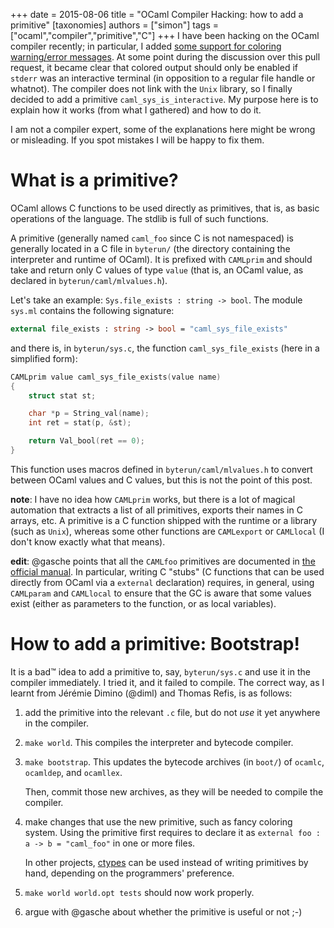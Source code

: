 +++
date = 2015-08-06
title  = "OCaml Compiler Hacking: how to add a primitive"
[taxonomies]
authors = ["simon"]
tags = ["ocaml","compiler","primitive","C"]
+++
I have been hacking on the OCaml compiler recently; in particular, I added [some support for coloring warning/error messages](https://github.com/ocaml/ocaml/pull/207). At some point during the discussion over this pull request, it became clear that colored output should only be enabled if `stderr` was an interactive terminal (in opposition to a regular file handle or whatnot). The compiler does not link with the `Unix` library, so I finally decided to add a primitive `caml_sys_is_interactive`. My purpose here is to explain how it works (from what I gathered) and how to do it.

<!-- more -->

I am not a compiler expert, some of the explanations here might be wrong or misleading. If you spot mistakes I will be happy to fix them.

What is a primitive?
====================

OCaml allows C functions to be used directly as primitives, that is, as basic operations of the language. The stdlib is full of such functions.

A primitive (generally named `caml_foo` since C is not namespaced) is generally located in a C file in `byterun/` (the directory containing the interpreter and runtime of OCaml). It is prefixed with `CAMLprim` and should take and return only C values of type `value` (that is, an OCaml value, as declared in `byterun/caml/mlvalues.h`).

Let's take an example: `Sys.file_exists : string -> bool`. The module `sys.ml` contains the following signature:

```ocaml
external file_exists : string -> bool = "caml_sys_file_exists"
```

and there is, in `byterun/sys.c`, the function `caml_sys_file_exists` (here in a simplified form):

```C
CAMLprim value caml_sys_file_exists(value name)
{
    struct stat st;

    char *p = String_val(name);
    int ret = stat(p, &st);

    return Val_bool(ret == 0);
}
```

This function uses macros defined in `byterun/caml/mlvalues.h` to convert between OCaml values and C values, but this is not the point of this post.

**note**: I have no idea how `CAMLprim` works, but there is a lot of magical automation that extracts a list of all primitives, exports their names in C arrays, etc. A primitive is a C function shipped with the runtime or a library (such as `Unix`), whereas some other functions are `CAMLexport` or `CAMLlocal` (I don't know exactly what that means).

**edit**: @gasche points that all the `CAMLfoo` primitives are documented in [the official manual](http://caml.inria.fr/pub/docs/manual-ocaml/intfc.html). In particular, writing C "stubs" (C functions that can be used directly from OCaml via a `external` declaration) requires, in general, using `CAMLparam` and `CAMLlocal` to ensure that the GC is aware that some values exist (either as parameters to the function, or as local variables).

How to add a primitive: Bootstrap!
==================================

It is a bad™ idea to add a primitive to, say, `byterun/sys.c` and use it in the compiler immediately. I tried it, and it failed to compile. The correct way, as I learnt from Jérémie Dimino (@diml) and Thomas Refis, is as follows:

1.  add the primitive into the relevant `.c` file, but do not *use* it yet anywhere in the compiler.
2.  `make world`. This compiles the interpreter and bytecode compiler.
3.  `make bootstrap`. This updates the bytecode archives (in `boot/`) of `ocamlc`, `ocamldep`, and `ocamllex`.

    Then, commit those new archives, as they will be needed to compile the compiler.

4.  make changes that use the new primitive, such as fancy coloring system. Using the primitive first requires to declare it as `external foo : a -> b = "caml_foo"` in one or more files.

    In other projects, [ctypes](https://github.com/ocamllabs/ocaml-ctypes) can be used instead of writing primitives by hand, depending on the programmers' preference.
5.  `make world world.opt tests` should now work properly.
6.  argue with @gasche about whether the primitive is useful or not ;-)

